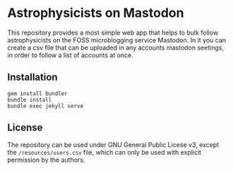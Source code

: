 # Astrophysicists on Mastodon

This repository provides a most simple web app that helps to bulk
follow astrophysicists on the FOSS microblogging service Mastodon. In it
you can create a csv file that can be uploaded in any accounts
mastodon seetings, in order to follow a list of accounts at once.

## Installation

```
gem install bundler
bundle install
bundle exec jekyll serve
```

## License

The repository can be used under GNU General Public Licese v3, except
the `/resources/users.csv` file, which can only be used with
explicit permission by the authors.
